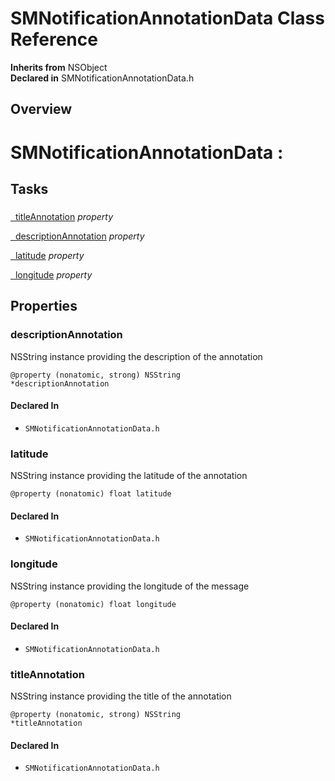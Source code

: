 # SMNotificationAnnotationData Class Reference

**Inherits from** NSObject  
**Declared in** SMNotificationAnnotationData.h  

## Overview

<h1>SMNotificationAnnotationData :</h1>

## Tasks

### 

[&nbsp;&nbsp;titleAnnotation](#//api/name/titleAnnotation) *property* 

[&nbsp;&nbsp;descriptionAnnotation](#//api/name/descriptionAnnotation) *property* 

[&nbsp;&nbsp;latitude](#//api/name/latitude) *property* 

[&nbsp;&nbsp;longitude](#//api/name/longitude) *property* 

## Properties

<a name="//api/name/descriptionAnnotation" title="descriptionAnnotation"></a>
### descriptionAnnotation

NSString instance providing the description of the annotation

<code>@property (nonatomic, strong) NSString *descriptionAnnotation</code>

#### Declared In
* `SMNotificationAnnotationData.h`

<a name="//api/name/latitude" title="latitude"></a>
### latitude

NSString instance providing the latitude of the annotation

<code>@property (nonatomic) float latitude</code>

#### Declared In
* `SMNotificationAnnotationData.h`

<a name="//api/name/longitude" title="longitude"></a>
### longitude

NSString instance providing the longitude of the message

<code>@property (nonatomic) float longitude</code>

#### Declared In
* `SMNotificationAnnotationData.h`

<a name="//api/name/titleAnnotation" title="titleAnnotation"></a>
### titleAnnotation

NSString instance providing the title of the annotation

<code>@property (nonatomic, strong) NSString *titleAnnotation</code>

#### Declared In
* `SMNotificationAnnotationData.h`

